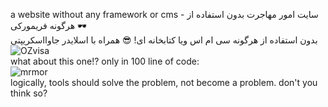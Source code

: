 a website without any framework or cms - سایت امور مهاجرت بدون استفاده از هرگونه فریمورکی 🕶️
<br>
بدون استفاده از هرگونه سی ام اس ویا کتابخانه ای! 😎 همراه با اسلایدر جاوااسکریپتی
<br>
![OZvisa](https://github.com/user-attachments/assets/ec1463bd-79d9-46ef-83e4-cdc3666e005d)
<br>
what about this one!? only in 100 line of code:
<br>
![mrmor](https://github.com/user-attachments/assets/bbed7c7d-9b18-4506-8d9b-219596cb2e28)
<br>
logically, tools should solve the problem, not become a problem. don't you think so?
<br>
